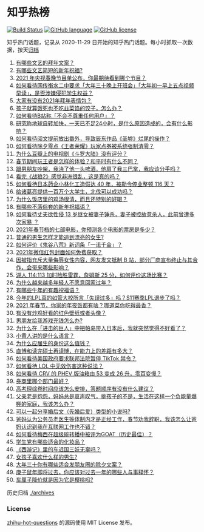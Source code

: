 # 知乎热榜
[![Build Status](https://github.com/ToWeLong/zhihu-hot-questions/workflows/CI/badge.svg)](https://github.com/ToWeLong/zhihu-hot-questions/actions)
[![GitHub language](https://img.shields.io/badge/language-golang-orange.svg)](https://golang.org/)
[![GitHub license](https://img.shields.io/github/license/ToWeLong/zhihu-hot-questions)](https://github.com/ToWeLong/zhihu-hot-questions/blob/main/LICENSE)

知乎热门话题，记录从 2020-11-29 日开始的知乎热门话题。每小时抓取一次数据，按天[归档](./archives)

<!-- BEGIN -->

1. [有哪些文艺的拜年文案？](https://www.zhihu.com/question/442938241)
1. [有哪些文艺简短的新年祝福?](https://www.zhihu.com/question/28245009)
1. [2021 年央视春晚节目单公布，你最期待看到哪个节目？](https://www.zhihu.com/question/443834090)
1. [如何看待网传衡水二中要求「大年三十晚上开班会」「大年初一早上五点视频早读」，是否涉嫌侵犯学生权益？](https://www.zhihu.com/question/443604637)
1. [大家有没有2021年拜年表情包？](https://www.zhihu.com/question/436758021)
1. [孩子就算饿死也不吃韭菜馅的饺子，怎么办？](https://www.zhihu.com/question/384476183)
1. [如何看待B站称「不会不尊重任何用户」？](https://www.zhihu.com/question/443805591)
1. [研究称地球自转加快，一天已不足24小时，是什么原因造成的，会有什么影响？](https://www.zhihu.com/question/443828984)
1. [如何看待阅文提前放出番外，导致辰东作品《圣墟》烂尾的操作？](https://www.zhihu.com/question/443893552)
1. [如何看待除夕零点《王者荣耀》玩家点券被系统强制清零？](https://www.zhihu.com/question/443877882)
1. [为什么豆瓣上的电视剧《斗罗大陆》没有评分？](https://www.zhihu.com/question/443596555)
1. [春节期间玩王者是怎样的体验？和平时有什么不同？](https://www.zhihu.com/question/443417262)
1. [跟男朋友吵架，我浇了他一头啤酒，他扇了我三巴掌，我应该分手吗？](https://www.zhihu.com/question/443638273)
1. [看完《战狼2》感觉非洲很乱，这是真的吗？](https://www.zhihu.com/question/63368523)
1. [如何看待日本药企小林化工造假达 40 年，被勒令停业整顿 116 天？](https://www.zhihu.com/question/443935387)
1. [给诸葛亮提供一百万个大学生，北伐可以成功吗？](https://www.zhihu.com/question/443277138)
1. [为什么饭店里的鸡汤很清，而且还特别的好喝？](https://www.zhihu.com/question/437783371)
1. [有哪些不落俗套的新年祝福语？](https://www.zhihu.com/question/19966576)
1. [如何看待丈夫欲性侵 13 岁继女被妻子锤杀，妻子被控故意杀人，此前曾遭多次家暴 ？](https://www.zhihu.com/question/436107280)
1. [2021年春节档的七部电影，你预测各个电影的票房是多少？](https://www.zhihu.com/question/439237440)
1. [普通的男生怎样才能追到漂亮的女生?](https://www.zhihu.com/question/278936990)
1. [如何评价《鬼谷八荒》新词条「一诺千金」？](https://www.zhihu.com/question/442798009)
1. [2021年微信红包封面如何免费获取？](https://www.zhihu.com/question/441208207)
1. [因被指充斥大量侮辱女性内容，网友发文抵制 B 站，部分厂商宣布终止与其合作，会带来哪些影响？](https://www.zhihu.com/question/443636946)
1. [湖人 114:113 加时险胜雷霆，詹姆斯 25 分，如何评价这场比赛？](https://www.zhihu.com/question/443922012)
1. [为什么越来越多年轻人不愿意回家过年？](https://www.zhihu.com/question/309238692)
1. [有哪些牛年的有趣祝福语？](https://www.zhihu.com/question/411985368)
1. [今年的LPL真的如管大校所言「失误过多」吗？S11赛季LPL退步了吗？](https://www.zhihu.com/question/443190603)
1. [2021 年春节，你家的年夜饭都有啥？哪道菜你吃得最香？](https://www.zhihu.com/question/443935777)
1. [有没有炒鸡好看的红色壁纸或者头像？](https://www.zhihu.com/question/358537143)
1. [男朋友给我游戏充钱怎么办?](https://www.zhihu.com/question/443239347)
1. [为什么在「进击的巨人」中把帕岛带入日本后，我就突然觉得不好看了？](https://www.zhihu.com/question/442280742)
1. [小黄人讲的是什么语言？](https://www.zhihu.com/question/30830614)
1. [为什么应届生的身份这么值钱？](https://www.zhihu.com/question/296366864)
1. [直博和读完硕士再读博，在能力上的差距有多大？](https://www.zhihu.com/question/425860957)
1. [如何看待美国政府要求联邦法院暂停 TikTok 禁令？](https://www.zhihu.com/question/443938977)
1. [如何看待 LOL 中无效伤害这种说法？](https://www.zhihu.com/question/438457344)
1. [如何看待 CRV 的 PHEV 版油箱由 53 变成 26 升，零百变慢？](https://www.zhihu.com/question/442731722)
1. [券商里哪个部门最好？](https://www.zhihu.com/question/282918151)
1. [高考理综卷时间应该怎么安排，答题顺序有没有什么建议？](https://www.zhihu.com/question/352981608)
1. [父亲老是抱怨，妈妈总是哀声叹气，挑孩子的不是，生活在这样一个负能量爆棚的家庭，我该怎么办？](https://www.zhihu.com/question/63349339)
1. [可以一起分享婚后文（先婚后爱）类型的小说吗?](https://www.zhihu.com/question/365124667)
1. [爸妈认为公务员老医生等体制内才是正经工作，春节劝我辞职，我该怎么让爸妈认识到我在互联网工作也不错？](https://www.zhihu.com/question/443810427)
1. [如何看待梅西在超级碗转播中被评为GOAT（历史最佳）？](https://www.zhihu.com/question/443484915)
1. [学生党有哪些适合的化妆品？](https://www.zhihu.com/question/63216674)
1. [《西游记》里的车迟国三妖无辜吗？](https://www.zhihu.com/question/317124284)
1. [女孩子喜欢什么样的男生?](https://www.zhihu.com/question/340678469)
1. [大年三十你有哪些适合发朋友圈的除夕文案？](https://www.zhihu.com/question/441614349)
1. [庚子鼠年即将过去，你应该对过去一年的哪些人与事释怀？](https://www.zhihu.com/question/443942833)
1. [车厘子降价就是因为它是樱桃吗?](https://www.zhihu.com/question/439210237)

<!-- END -->

历史归档 [./archives](./archives)


### License
[zhihu-hot-questions](https://github.com/towelong/zhihu-hot-questions) 的源码使用 MIT License 发布。